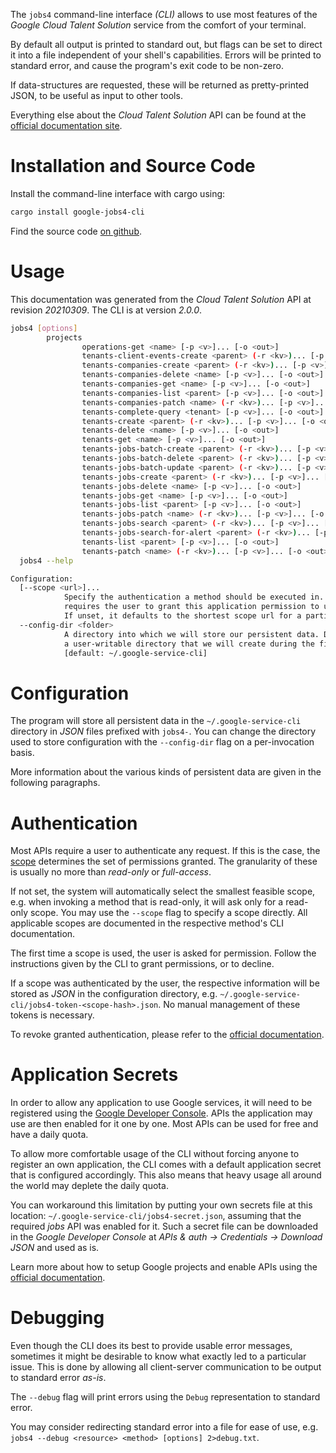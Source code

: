 <!---
DO NOT EDIT !
This file was generated automatically from 'src/mako/cli/README.md.mako'
DO NOT EDIT !
-->
The `jobs4` command-line interface *(CLI)* allows to use most features of the *Google Cloud Talent Solution* service from the comfort of your terminal.

By default all output is printed to standard out, but flags can be set to direct it into a file independent of your shell's
capabilities. Errors will be printed to standard error, and cause the program's exit code to be non-zero.

If data-structures are requested, these will be returned as pretty-printed JSON, to be useful as input to other tools.

Everything else about the *Cloud Talent Solution* API can be found at the
[official documentation site](https://cloud.google.com/talent-solution/job-search/docs/).

# Installation and Source Code

Install the command-line interface with cargo using:

```bash
cargo install google-jobs4-cli
```

Find the source code [on github](https://github.com/Byron/google-apis-rs/tree/master/gen/jobs4-cli).

# Usage

This documentation was generated from the *Cloud Talent Solution* API at revision *20210309*. The CLI is at version *2.0.0*.

```bash
jobs4 [options]
        projects
                operations-get <name> [-p <v>]... [-o <out>]
                tenants-client-events-create <parent> (-r <kv>)... [-p <v>]... [-o <out>]
                tenants-companies-create <parent> (-r <kv>)... [-p <v>]... [-o <out>]
                tenants-companies-delete <name> [-p <v>]... [-o <out>]
                tenants-companies-get <name> [-p <v>]... [-o <out>]
                tenants-companies-list <parent> [-p <v>]... [-o <out>]
                tenants-companies-patch <name> (-r <kv>)... [-p <v>]... [-o <out>]
                tenants-complete-query <tenant> [-p <v>]... [-o <out>]
                tenants-create <parent> (-r <kv>)... [-p <v>]... [-o <out>]
                tenants-delete <name> [-p <v>]... [-o <out>]
                tenants-get <name> [-p <v>]... [-o <out>]
                tenants-jobs-batch-create <parent> (-r <kv>)... [-p <v>]... [-o <out>]
                tenants-jobs-batch-delete <parent> (-r <kv>)... [-p <v>]... [-o <out>]
                tenants-jobs-batch-update <parent> (-r <kv>)... [-p <v>]... [-o <out>]
                tenants-jobs-create <parent> (-r <kv>)... [-p <v>]... [-o <out>]
                tenants-jobs-delete <name> [-p <v>]... [-o <out>]
                tenants-jobs-get <name> [-p <v>]... [-o <out>]
                tenants-jobs-list <parent> [-p <v>]... [-o <out>]
                tenants-jobs-patch <name> (-r <kv>)... [-p <v>]... [-o <out>]
                tenants-jobs-search <parent> (-r <kv>)... [-p <v>]... [-o <out>]
                tenants-jobs-search-for-alert <parent> (-r <kv>)... [-p <v>]... [-o <out>]
                tenants-list <parent> [-p <v>]... [-o <out>]
                tenants-patch <name> (-r <kv>)... [-p <v>]... [-o <out>]
  jobs4 --help

Configuration:
  [--scope <url>]...
            Specify the authentication a method should be executed in. Each scope
            requires the user to grant this application permission to use it.
            If unset, it defaults to the shortest scope url for a particular method.
  --config-dir <folder>
            A directory into which we will store our persistent data. Defaults to
            a user-writable directory that we will create during the first invocation.
            [default: ~/.google-service-cli]

```

# Configuration

The program will store all persistent data in the `~/.google-service-cli` directory in *JSON* files prefixed with `jobs4-`.  You can change the directory used to store configuration with the `--config-dir` flag on a per-invocation basis.

More information about the various kinds of persistent data are given in the following paragraphs.

# Authentication

Most APIs require a user to authenticate any request. If this is the case, the [scope][scopes] determines the 
set of permissions granted. The granularity of these is usually no more than *read-only* or *full-access*.

If not set, the system will automatically select the smallest feasible scope, e.g. when invoking a
method that is read-only, it will ask only for a read-only scope. 
You may use the `--scope` flag to specify a scope directly. 
All applicable scopes are documented in the respective method's CLI documentation.

The first time a scope is used, the user is asked for permission. Follow the instructions given 
by the CLI to grant permissions, or to decline.

If a scope was authenticated by the user, the respective information will be stored as *JSON* in the configuration
directory, e.g. `~/.google-service-cli/jobs4-token-<scope-hash>.json`. No manual management of these tokens
is necessary.

To revoke granted authentication, please refer to the [official documentation][revoke-access].

# Application Secrets

In order to allow any application to use Google services, it will need to be registered using the 
[Google Developer Console][google-dev-console]. APIs the application may use are then enabled for it
one by one. Most APIs can be used for free and have a daily quota.

To allow more comfortable usage of the CLI without forcing anyone to register an own application, the CLI
comes with a default application secret that is configured accordingly. This also means that heavy usage
all around the world may deplete the daily quota.

You can workaround this limitation by putting your own secrets file at this location: 
`~/.google-service-cli/jobs4-secret.json`, assuming that the required *jobs* API 
was enabled for it. Such a secret file can be downloaded in the *Google Developer Console* at 
*APIs & auth -> Credentials -> Download JSON* and used as is.

Learn more about how to setup Google projects and enable APIs using the [official documentation][google-project-new].


# Debugging

Even though the CLI does its best to provide usable error messages, sometimes it might be desirable to know
what exactly led to a particular issue. This is done by allowing all client-server communication to be 
output to standard error *as-is*.

The `--debug` flag will print errors using the `Debug` representation to standard error.

You may consider redirecting standard error into a file for ease of use, e.g. `jobs4 --debug <resource> <method> [options] 2>debug.txt`.


[scopes]: https://developers.google.com/+/api/oauth#scopes
[revoke-access]: http://webapps.stackexchange.com/a/30849
[google-dev-console]: https://console.developers.google.com/
[google-project-new]: https://developers.google.com/console/help/new/